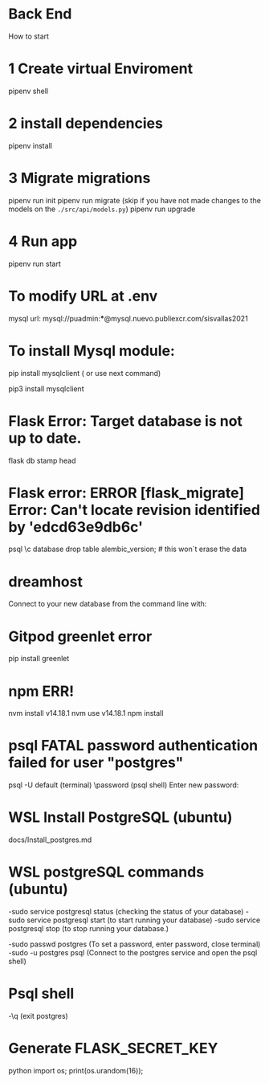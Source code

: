 # Back End

How to start

# 1 Create virtual Enviroment

pipenv shell

# 2 install dependencies

pipenv install

# 3 Migrate migrations

pipenv run init
pipenv run migrate (skip if you have not made changes to the models on the `./src/api/models.py`)
pipenv run upgrade

# 4 Run app

pipenv run start

# To modify URL at .env

mysql url: mysql://puadmin:**\***@mysql.nuevo.publiexcr.com/sisvallas2021

# To install Mysql module:

pip install mysqlclient ( or use next command)

pip3 install mysqlclient

# Flask Error: Target database is not up to date.

flask db stamp head

# Flask error: ERROR [flask_migrate] Error: Can't locate revision identified by 'edcd63e9db6c'

psql
\c database
drop table alembic_version;    # this won´t erase the data

# dreamhost

Connect to your new database from the command line with:

# Gitpod greenlet error

pip install greenlet

# npm ERR!

nvm install v14.18.1
nvm use v14.18.1
npm install

# psql FATAL password authentication failed for user "postgres"

psql -U default (terminal)
\password (psql shell)
Enter new password:

# WSL Install PostgreSQL (ubuntu)

docs/Install_postgres.md

# WSL postgreSQL commands (ubuntu)

-sudo service postgresql status (checking the status of your database)
-sudo service postgresql start (to start running your database)
-sudo service postgresql stop (to stop running your database.)

-sudo passwd postgres (To set a password, enter password, close terminal)
-sudo -u postgres psql (Connect to the postgres service and open the psql shell)

# Psql shell

-\q (exit postgres)

# Generate FLASK_SECRET_KEY

python
import os;
print(os.urandom(16));
